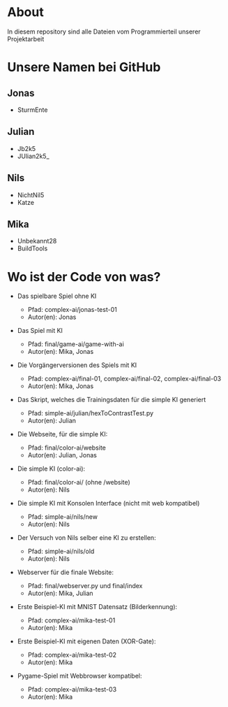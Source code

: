 # About

In diesem repository sind alle Dateien vom Programmierteil unserer Projektarbeit

# Unsere Namen bei GitHub

## Jonas

- SturmEnte

## Julian

- Jb2k5
- JUlian2k5\_

## Nils

- NichtNil5
- Katze

## Mika

- Unbekannt28
- BuildTools

# Wo ist der Code von was?

- Das spielbare Spiel ohne KI

  - Pfad: complex-ai/jonas-test-01
  - Autor(en): Jonas

- Das Spiel mit KI

  - Pfad: final/game-ai/game-with-ai
  - Autor(en): Mika, Jonas

- Die Vorgängerversionen des Spiels mit KI

  - Pfad: complex-ai/final-01, complex-ai/final-02, complex-ai/final-03
  - Autor(en): Mika, Jonas

- Das Skript, welches die Trainingsdaten für die simple KI generiert

  - Pfad: simple-ai/julian/hexToContrastTest.py
  - Autor(en): Julian

- Die Webseite, für die simple KI:

  - Pfad: final/color-ai/website
  - Autor(en): Julian, Jonas

- Die simple KI (color-ai):

  - Pfad: final/color-ai/ (ohne /website)
  - Autor(en): Nils

- Die simple KI mit Konsolen Interface (nicht mit web kompatibel)

  - Pfad: simple-ai/nils/new
  - Autor(en): Nils

- Der Versuch von Nils selber eine KI zu erstellen:

  - Pfad: simple-ai/nils/old
  - Autor(en): Nils

- Webserver für die finale Website:

  - Pfad: final/webserver.py und final/index
  - Autor(en): Mika, Julian

- Erste Beispiel-KI mit MNIST Datensatz (Bilderkennung):

  - Pfad: complex-ai/mika-test-01
  - Autor(en): Mika

- Erste Beispiel-KI mit eigenen Daten (XOR-Gate):

  - Pfad: complex-ai/mika-test-02
  - Autor(en): Mika

- Pygame-Spiel mit Webbrowser kompatibel:

  - Pfad: complex-ai/mika-test-03
  - Autor(en): Mika
